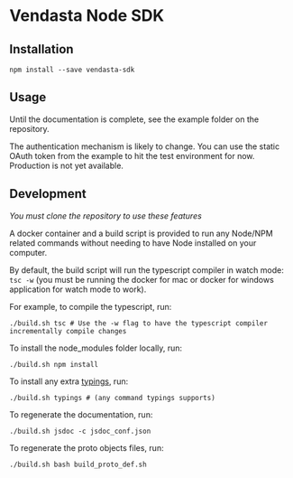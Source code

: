 # Vendasta Node SDK

## Installation ##

```
npm install --save vendasta-sdk
```

## Usage ##

Until the documentation is complete, see the example folder on the repository.

The authentication mechanism is likely to change. You can use the static OAuth token from the example to hit the test environment for now. Production is not yet available.

## Development ##
*You must clone the repository to use these features*

A docker container and a build script is provided to run any Node/NPM related commands without needing to have Node installed on your computer.

By default, the build script will run the typescript compiler in watch mode: `tsc -w` (you must be running the docker for mac or docker for windows application for watch mode to work).

For example, to compile the typescript, run:
```
./build.sh tsc # Use the -w flag to have the typescript compiler incrementally compile changes
```
To install the node_modules folder locally, run:
```
./build.sh npm install
```
To install any extra [typings](https://github.com/typings/typings), run:
```
./build.sh typings # (any command typings supports)
```
To regenerate the documentation, run:
```
./build.sh jsdoc -c jsdoc_conf.json
```
To regenerate the proto objects files, run:
```
./build.sh bash build_proto_def.sh
```
